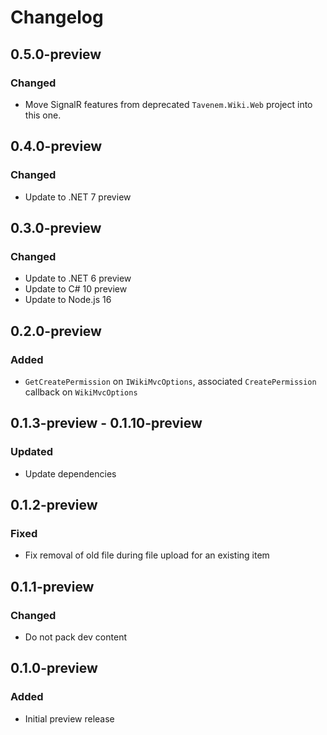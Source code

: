 # Changelog

## 0.5.0-preview
### Changed
- Move SignalR features from deprecated `Tavenem.Wiki.Web` project into this one.

## 0.4.0-preview
### Changed
- Update to .NET 7 preview

## 0.3.0-preview
### Changed
- Update to .NET 6 preview
- Update to C# 10 preview
- Update to Node.js 16

## 0.2.0-preview
### Added
- `GetCreatePermission` on `IWikiMvcOptions`, associated `CreatePermission` callback on `WikiMvcOptions`

## 0.1.3-preview - 0.1.10-preview
### Updated
- Update dependencies

## 0.1.2-preview
### Fixed
- Fix removal of old file during file upload for an existing item

## 0.1.1-preview
### Changed
- Do not pack dev content

## 0.1.0-preview
### Added
- Initial preview release
